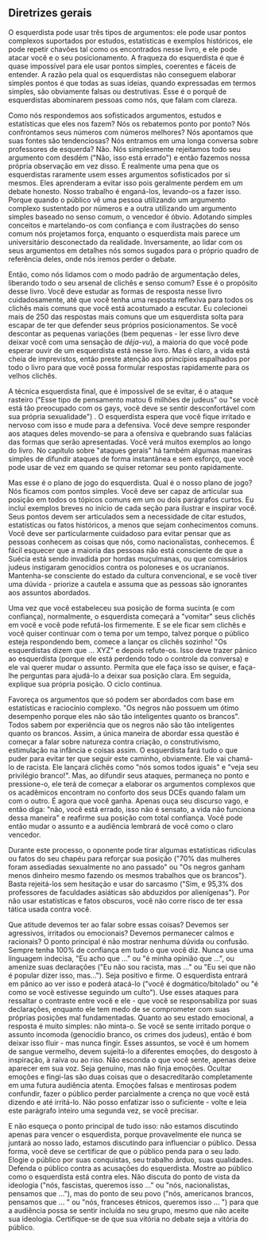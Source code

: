 ## Diretrizes gerais

O esquerdista pode usar três tipos de argumentos: ele pode usar pontos complexos suportados por estudos, estatísticas e exemplos históricos, ele pode repetir chavões tal como os encontrados nesse livro, e ele pode atacar você e o seu posicionamento. A fraqueza do esquerdista é que é quase impossível para ele usar pontos simples, coerentes e fáceis de entender. A razão pela qual os esquerdistas não conseguem elaborar simples pontos é que todas as suas ideias, quando expressadas em termos simples, são obviamente falsas ou destrutivas. Esse é o porquê de esquerdistas abominarem pessoas como nós, que falam com clareza.

Como nós respondemos aos sofisticados argumentos, estudos e estatísticas que eles nos fazem? Nós os rebatemos ponto por ponto? Nós confrontamos seus números com números melhores? Nós apontamos que suas fontes são tendenciosas? Nós entramos em uma longa conversa sobre professores de esquerda? Não. Nós simplesmente rejeitamos todo seu argumento com desdém \("Não, isso está errado"\) e então fazemos nossa própria observação em vez disso. É realmente uma pena que os esquerdistas raramente usem esses argumentos sofisticados por si mesmos. Eles aprenderam a evitar isso pois geralmente perdem em um debate honesto. Nosso trabalho é enganá-los, levando-os a fazer isso. Porque quando o público vê uma pessoa utilizando um argumento complexo sustentado por números e a outra utilizando um argumento simples baseado no senso comum, o vencedor é óbvio. Adotando simples conceitos e martelando-os com confiança e com ilustrações do senso comum  nós projetamos força, enquanto o esquerdista mais parece um universitário desconectado da realidade. Inversamente, ao lidar com os seus argumentos em detalhes nós somos sugados para o próprio quadro de referência deles, onde nós iremos perder o debate.

Então, como nós lidamos com o modo padrão de argumentação deles, liberando todo o seu arsenal de clichês e senso comum? Esse é o propósito desse livro. Você deve estudar as formas de resposta nesse livro cuidadosamente, até que você tenha uma resposta reflexiva para todos os clichês mais comuns que você está acostumado a escutar. Eu colecionei mais de 250 das respostas mais comuns que um esquerdista solta para escapar de ter que defender seus próprios posicionamentos. Se você descontar as pequenas variações (bem pequenas - ler esse livro deve deixar você com uma sensação de _déja-vu_), a maioria do que você pode esperar ouvir de um esquerdista está nesse livro. Mas é claro, a vida está cheia de imprevistos, então preste atenção aos princípios espalhados por todo o livro para que você possa formular respostas rapidamente para os velhos clichês.

A técnica esquerdista final, que é impossível de se evitar, é o ataque rasteiro \("Esse tipo de pensamento matou 6 milhões de judeus" ou "se você está tão preocupado com os gays, você deve se sentir desconfortável com sua própria sexualidade"\) . O esquerdista espera que você fique irritado e nervoso com isso e mude para a defensiva. Você deve sempre responder aos ataques deles movendo-se para a ofensiva e quebrando suas falácias das formas que serão apresentadas. Você verá muitos exemplos ao longo do livro. No capítulo sobre "ataques gerais" há também algumas maneiras simples de difundir ataques de forma instantânea e sem esforço, que você pode usar de vez em quando se quiser retomar seu ponto rapidamente.

Mas esse é o plano de jogo do esquerdista. Qual é o nosso plano de jogo? Nós ficamos com pontos simples. Você deve ser capaz de articular sua posição em todos os tópicos comuns em um ou dois parágrafos curtos. Eu incluí exemplos breves no início de cada seção para ilustrar e inspirar você. Seus pontos devem ser articulados sem a necessidade de citar estudos, estatísticas ou fatos históricos, a menos que sejam conhecimentos comuns. Você deve ser particularmente cuidadoso para evitar pensar que as pessoas conhecem as coisas que nós, como nacionalistas, conhecemos. É fácil esquecer que a maioria das pessoas não está consciente de que a Suécia está sendo invadida por hordas muçulmanas, ou que comissários judeus instigaram genocídios contra os poloneses e os ucranianos. Mantenha-se consciente do estado da cultura convencional, e se você tiver uma dúvida - priorize a cautela e assuma que as pessoas são ignorantes aos assuntos abordados.

Uma vez que você estabeleceu sua posição de forma sucinta \(e com confiança\), normalmente, o esquerdista começará a "vomitar" seus clichês em você e você pode refutá-los firmemente. E se ele ficar sem clichês e você quiser continuar com o tema por um tempo, talvez porque o público esteja respondendo bem, comece a lançar os clichês sozinho! "Os esquerdistas dizem que … XYZ" e depois refute-os. Isso deve trazer pânico ao esquerdista \(porque ele está perdendo todo o controle da conversa\) e ele vai querer mudar o assunto. Permita que ele faça isso se quiser, e faça-lhe perguntas para ajudá-lo a deixar sua posição clara. Em seguida, explique sua própria posição. O ciclo continua.

Favoreça os argumentos que só podem ser abordados com base em estatísticas e raciocínio complexo. "Os negros não possuem um ótimo desempenho porque eles não são tão inteligentes quanto os brancos". Todos sabem por experiência que os negros não são tão inteligentes quanto os brancos. Assim, a única maneira de abordar essa questão é começar a falar sobre natureza contra criação, o construtivismo, estimulação na infância e coisas assim. O esquerdista fará tudo o que puder para evitar ter que seguir este caminho, obviamente. Ele vai chamá-lo de racista. Ele lançará clichês como "nós somos todos iguais" e "veja seu privilégio branco!". Mas, ao difundir seus ataques, permaneça no ponto e pressione-o, ele terá de começar a elaborar os argumentos complexos que os acadêmicos encontram no conforto dos seus DCEs quando falam um com o outro. É agora que você ganha. Apenas ouça seu discurso vago, e então diga: "não, você está errado, isso não é sensato, a vida não funciona dessa maneira" e reafirme sua posição com total confiança. Você pode então mudar o assunto e a audiência lembrará de você como o claro vencedor.

Durante este processo, o oponente pode tirar algumas estatísticas ridículas ou fatos do seu chapéu para reforçar sua posição \("70% das mulheres foram assediadas sexualmente no ano passado" ou "Os negros ganham menos dinheiro mesmo fazendo os mesmos trabalhos que os brancos"\). Basta rejeitá-los sem hesitação e usar do sarcasmo \("Sim, e 95,3% dos professores de faculdades asiáticas são abduzidos por alienígenas"\). Por não usar estatísticas e fatos obscuros, você não corre risco de ter essa tática usada contra você.

Que atitude devemos ter ao falar sobre essas coisas? Devemos ser agressivos, irritados ou emocionais? Devemos permanecer calmos e racionais? O ponto principal é não mostrar nenhuma dúvida ou confusão. Sempre tenha 100% de confiança em tudo o que você diz. Nunca use uma linguagem indecisa, "Eu acho que …" ou "é minha opinião que …", ou amenize suas declarações \("Eu não sou racista, mas …" ou "Eu sei que não é popular dizer isso, mas…"\). Seja positivo e firme. O esquerdista entrará em pânico ao ver isso e poderá atacá-lo \("você é dogmático/bitolado" ou "é como se você estivesse seguindo um culto"\). Use esses ataques para ressaltar o contraste entre você e ele - que você se responsabiliza por suas declarações, enquanto ele tem medo de se comprometer com suas próprias posições mal fundamentadas. Quanto ao seu estado emocional, a resposta é muito simples: não minta-o. Se você se sente irritado porque o assunto incomoda \(genocídio branco, os crimes dos judeus\), então é bom deixar isso fluir - mas nunca fingir. Esses assuntos, se você é um homem de sangue vermelho, devem sujeitá-lo a diferentes emoções, do desgosto à inspiração, à raiva ou ao riso. Não esconda o que você sente, apenas deixe aparecer em sua voz. Seja genuíno, mas não finja emoções. Ocultar emoções e fingi-las são duas coisas que o desacreditarão completamente em uma futura audiência atenta. Emoções falsas e mentirosas podem confundir, fazer o público perder parcialmente a crença no que você está dizendo e até irritá-lo. Não posso enfatizar isso o suficiente - volte e leia este parágrafo inteiro uma segunda vez, se você precisar.

E não esqueça o ponto principal de tudo isso: não estamos discutindo apenas para vencer o esquerdista, porque provavelmente ele nunca se juntará ao nosso lado, estamos discutindo para influenciar o público. Dessa forma, você deve se certificar de que o público penda para o seu lado. Elogie o público por suas conquistas, seu trabalho árduo, suas qualidades. Defenda o público contra as acusações do esquerdista. Mostre ao público como o esquerdista está contra eles. Não discuta do ponto de vista da ideologia \("nós, fascistas, queremos isso …" ou "nós, nacionalistas, pensamos que …"\), mas do ponto de seu povo \("nós, americanos brancos, pensamos que … " ou "nós, franceses étnicos, queremos isso … "\) para que a audiência possa se sentir incluída no seu grupo, mesmo que não aceite sua ideologia. Certifique-se de que sua vitória no debate seja a vitória do público.

